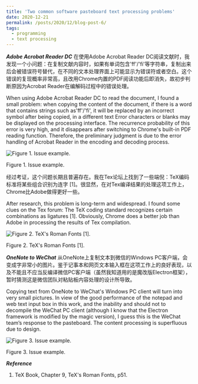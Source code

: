 ```yaml
---
title: 'Two common software pasteboard text processing problems'
date: 2020-12-21
permalink: /posts/2020/12/blog-post-6/
tags:
  - programming
  - text processing
---
```


***Adobe Acrobat Reader DC***
在使用Adobe Acrobat Reader DC阅读文献时，我发现一个小问题：在复制文献内容时，如果有单词包含'ff'/'fi'等字符串，复制出来后会被错误符号替代，在不同的文本处理界面上可能显示为错误符或者空白。这个错误的复现概率非常高，且改用Chrome内置的PDF阅读功能后即消失，故初步判断原因为Acrobat Reader在编解码过程中的错误处理。

When using Adobe Acrobat Reader DC to read the document, I found a small problem: when copying the content of the document, if there is a word that contains strings such as'ff'/'fi', it will be replaced by an incorrect symbol after being copied, in a different text Error characters or blanks may be displayed on the processing interface. The recurrence probability of this error is very high, and it disappears after switching to Chrome's built-in PDF reading function. Therefore, the preliminary judgment is due to the error handling of Acrobat Reader in the encoding and decoding process.

![Figure 1. Issue example.](https://upload-images.jianshu.io/upload_images/18147372-a6100fec4ed29a19.png?imageMogr2/auto-orient/strip%7CimageView2/2/w/1240)

Figure 1. Issue example.

经过考证，这个问题长期且普遍存在。我在Tex论坛上找到了一些端倪：TeX编码标准将某些组合识别为连字 [1]。很显然，在对Tex编译结果的处理这项工作上，Chrome比Adobe做得更好一些。

After research, this problem is long-term and widespread. I found some clues on the Tex forum: The TeX coding standard recognizes certain combinations as ligatures [1]. Obviously, Chrome does a better job than Adobe in processing the results of Tex compilation.

![Figure 2. TeX's Roman Fonts [1].](https://upload-images.jianshu.io/upload_images/18147372-34ff6838eac8cb2a.png?imageMogr2/auto-orient/strip%7CimageView2/2/w/1240)

Figure 2. TeX's Roman Fonts [1].

***OneNote to WeChat***
从OneNote上复制文本到微信的Windows PC客户端，会变成字非常小的图片。鉴于记事本和网页文本输入框在这项工作上的良好表现，以及不能且不应当反编译微信PC客户端（虽然我知道用的是魔改版Electron框架），暂时猜测这是微信团队对粘贴板内容处理的设计所导致。

Copying text from OneNote to WeChat's Windows PC client will turn into very small pictures. In view of the good performance of the notepad and web text input box in this work, and the inability and should not to decompile the WeChat PC client (although I know that the Electron framework is modified by the magic version), I guess this is the WeChat team’s response to the pasteboard. The content processing is superfluous due to design.

![Figure 3. Issue example.](https://upload-images.jianshu.io/upload_images/18147372-c762ade4f64c12bc.png?imageMogr2/auto-orient/strip%7CimageView2/2/w/1240)

Figure 3. Issue example.

***Reference***

1. TeX Book, Chapter 9, TeX's Roman Fonts, p51.